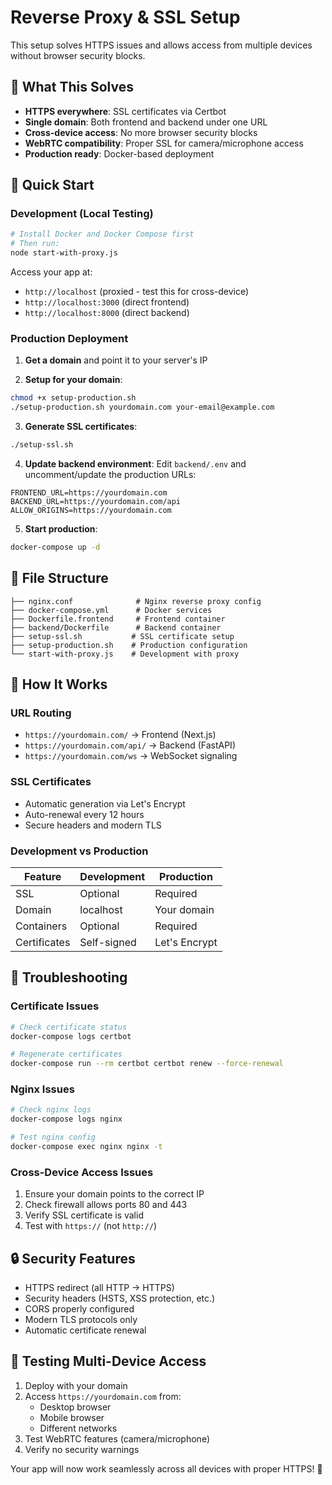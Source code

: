 # Reverse Proxy & SSL Setup

This setup solves HTTPS issues and allows access from multiple devices without browser security blocks.

## 🎯 What This Solves

- **HTTPS everywhere**: SSL certificates via Certbot
- **Single domain**: Both frontend and backend under one URL
- **Cross-device access**: No more browser security blocks
- **WebRTC compatibility**: Proper SSL for camera/microphone access
- **Production ready**: Docker-based deployment

## 🚀 Quick Start

### Development (Local Testing)

```bash
# Install Docker and Docker Compose first
# Then run:
node start-with-proxy.js
```

Access your app at:
- `http://localhost` (proxied - test this for cross-device)
- `http://localhost:3000` (direct frontend)
- `http://localhost:8000` (direct backend)

### Production Deployment

1. **Get a domain** and point it to your server's IP

2. **Setup for your domain**:
```bash
chmod +x setup-production.sh
./setup-production.sh yourdomain.com your-email@example.com
```

3. **Generate SSL certificates**:
```bash
./setup-ssl.sh
```

4. **Update backend environment**:
Edit `backend/.env` and uncomment/update the production URLs:
```env
FRONTEND_URL=https://yourdomain.com
BACKEND_URL=https://yourdomain.com/api
ALLOW_ORIGINS=https://yourdomain.com
```

5. **Start production**:
```bash
docker-compose up -d
```

## 📁 File Structure

```
├── nginx.conf              # Nginx reverse proxy config
├── docker-compose.yml      # Docker services
├── Dockerfile.frontend     # Frontend container
├── backend/Dockerfile      # Backend container
├── setup-ssl.sh           # SSL certificate setup
├── setup-production.sh    # Production configuration
└── start-with-proxy.js    # Development with proxy
```

## 🔧 How It Works

### URL Routing
- `https://yourdomain.com/` → Frontend (Next.js)
- `https://yourdomain.com/api/` → Backend (FastAPI)
- `https://yourdomain.com/ws` → WebSocket signaling

### SSL Certificates
- Automatic generation via Let's Encrypt
- Auto-renewal every 12 hours
- Secure headers and modern TLS

### Development vs Production

| Feature | Development | Production |
|---------|-------------|------------|
| SSL | Optional | Required |
| Domain | localhost | Your domain |
| Containers | Optional | Required |
| Certificates | Self-signed | Let's Encrypt |

## 🐛 Troubleshooting

### Certificate Issues
```bash
# Check certificate status
docker-compose logs certbot

# Regenerate certificates
docker-compose run --rm certbot certbot renew --force-renewal
```

### Nginx Issues
```bash
# Check nginx logs
docker-compose logs nginx

# Test nginx config
docker-compose exec nginx nginx -t
```

### Cross-Device Access Issues
1. Ensure your domain points to the correct IP
2. Check firewall allows ports 80 and 443
3. Verify SSL certificate is valid
4. Test with `https://` (not `http://`)

## 🔒 Security Features

- HTTPS redirect (all HTTP → HTTPS)
- Security headers (HSTS, XSS protection, etc.)
- CORS properly configured
- Modern TLS protocols only
- Automatic certificate renewal

## 📱 Testing Multi-Device Access

1. Deploy with your domain
2. Access `https://yourdomain.com` from:
   - Desktop browser
   - Mobile browser
   - Different networks
3. Test WebRTC features (camera/microphone)
4. Verify no security warnings

Your app will now work seamlessly across all devices with proper HTTPS! 🎉